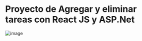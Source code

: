 # Proyecto de Agregar y eliminar tareas con React JS y ASP.Net

![image](https://github.com/user-attachments/assets/3239c77a-d749-4408-b134-48e756c2bcb5)
